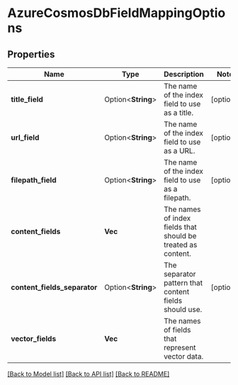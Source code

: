 # AzureCosmosDbFieldMappingOptions

## Properties

Name | Type | Description | Notes
------------ | ------------- | ------------- | -------------
**title_field** | Option<**String**> | The name of the index field to use as a title. | [optional]
**url_field** | Option<**String**> | The name of the index field to use as a URL. | [optional]
**filepath_field** | Option<**String**> | The name of the index field to use as a filepath. | [optional]
**content_fields** | **Vec<String>** | The names of index fields that should be treated as content. | 
**content_fields_separator** | Option<**String**> | The separator pattern that content fields should use. | [optional]
**vector_fields** | **Vec<String>** | The names of fields that represent vector data. | 

[[Back to Model list]](../README.md#documentation-for-models) [[Back to API list]](../README.md#documentation-for-api-endpoints) [[Back to README]](../README.md)


